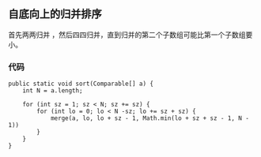 ## 自底向上的归并排序

首先两两归并 ，然后四四归并，直到归并的第二个子数组可能比第一个子数组要小。

### 代码

```
public static void sort(Comparable[] a) {
    int N = a.length;

    for (int sz = 1; sz < N; sz += sz) {
        for (int lo = 0; lo < N -sz; lo += sz + sz) {
            merge(a, lo, lo + sz - 1, Math.min(lo + sz + sz - 1, N - 1))
        }
    }
}
```